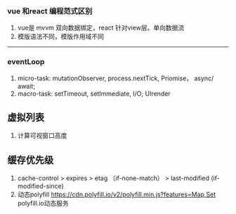 ### vue 和react 编程范式区别
1. vue是 mvvm 双向数据绑定，react 针对view层。单向数据流
2. 模版语法不同，模版作用域不同
---

### eventLoop
1. micro-task:  mutationObserver, process.nextTick, Priomise， async/ await;
2. macro-task: setTimeout,  setImmediate, I/O; UIrender

## 虚拟列表
1. 计算可视窗口高度

## 缓存优先级
1. cache-control > expires > etag （if-none-match） > last-modified (if-modified-since)
2. 动态polyfill https://cdn.polyfill.io/v2/polyfill.min.js?features=Map,Set  polyfill.io动态服务